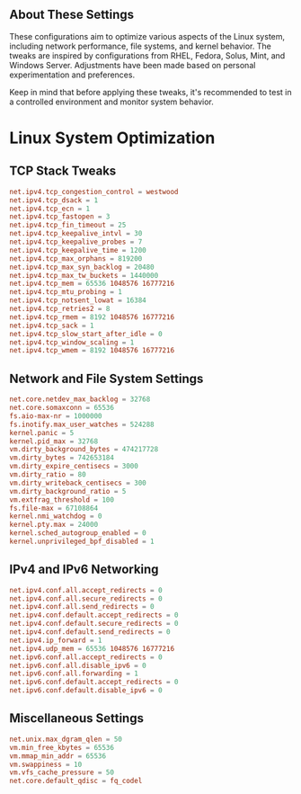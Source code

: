 ## About These Settings

These configurations aim to optimize various aspects of the Linux system, including network performance, file systems, and kernel behavior. The tweaks are inspired by configurations from RHEL, Fedora, Solus, Mint, and Windows Server. Adjustments have been made based on personal experimentation and preferences.

Keep in mind that before applying these tweaks, it's recommended to test in a controlled environment and monitor system behavior.

# Linux System Optimization

## TCP Stack Tweaks

```conf
net.ipv4.tcp_congestion_control = westwood
net.ipv4.tcp_dsack = 1
net.ipv4.tcp_ecn = 1
net.ipv4.tcp_fastopen = 3
net.ipv4.tcp_fin_timeout = 25
net.ipv4.tcp_keepalive_intvl = 30
net.ipv4.tcp_keepalive_probes = 7
net.ipv4.tcp_keepalive_time = 1200
net.ipv4.tcp_max_orphans = 819200
net.ipv4.tcp_max_syn_backlog = 20480
net.ipv4.tcp_max_tw_buckets = 1440000
net.ipv4.tcp_mem = 65536 1048576 16777216
net.ipv4.tcp_mtu_probing = 1
net.ipv4.tcp_notsent_lowat = 16384
net.ipv4.tcp_retries2 = 8
net.ipv4.tcp_rmem = 8192 1048576 16777216
net.ipv4.tcp_sack = 1
net.ipv4.tcp_slow_start_after_idle = 0
net.ipv4.tcp_window_scaling = 1
net.ipv4.tcp_wmem = 8192 1048576 16777216
```

## Network and File System Settings

```conf
net.core.netdev_max_backlog = 32768
net.core.somaxconn = 65536
fs.aio-max-nr = 1000000
fs.inotify.max_user_watches = 524288
kernel.panic = 5
kernel.pid_max = 32768
vm.dirty_background_bytes = 474217728
vm.dirty_bytes = 742653184
vm.dirty_expire_centisecs = 3000
vm.dirty_ratio = 80
vm.dirty_writeback_centisecs = 300
vm.dirty_background_ratio = 5
vm.extfrag_threshold = 100
fs.file-max = 67108864
kernel.nmi_watchdog = 0
kernel.pty.max = 24000
kernel.sched_autogroup_enabled = 0
kernel.unprivileged_bpf_disabled = 1
```

## IPv4 and IPv6 Networking

```conf
net.ipv4.conf.all.accept_redirects = 0
net.ipv4.conf.all.secure_redirects = 0
net.ipv4.conf.all.send_redirects = 0
net.ipv4.conf.default.accept_redirects = 0
net.ipv4.conf.default.secure_redirects = 0
net.ipv4.conf.default.send_redirects = 0
net.ipv4.ip_forward = 1
net.ipv4.udp_mem = 65536 1048576 16777216
net.ipv6.conf.all.accept_redirects = 0
net.ipv6.conf.all.disable_ipv6 = 0
net.ipv6.conf.all.forwarding = 1
net.ipv6.conf.default.accept_redirects = 0
net.ipv6.conf.default.disable_ipv6 = 0
```

## Miscellaneous Settings

```conf
net.unix.max_dgram_qlen = 50
vm.min_free_kbytes = 65536
vm.mmap_min_addr = 65536
vm.swappiness = 10
vm.vfs_cache_pressure = 50
net.core.default_qdisc = fq_codel
```



